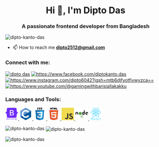 
<h1 align="center">Hi 👋, I'm Dipto Das</h1>
<h3 align="center">A passionate frontend developer from Bangladesh</h3>

<p align="left"> <img src="https://komarev.com/ghpvc/?username=dipto-kanto-das&label=Profile%20views&color=0e75b6&style=flat" alt="dipto-kanto-das" /> </p>

- 📫 How to reach me **dipto2512@gmail.com**

<h3 align="left">Connect with me:</h3>
<p align="left">
<a href="https://linkedin.com/in/dipto das" target="blank"><img align="center" src="https://raw.githubusercontent.com/rahuldkjain/github-profile-readme-generator/master/src/images/icons/Social/linked-in-alt.svg" alt="dipto das" height="30" width="40" /></a>
<a href="https://fb.com/https://www.facebook.com/diptokanto.das" target="blank"><img align="center" src="https://raw.githubusercontent.com/rahuldkjain/github-profile-readme-generator/master/src/images/icons/Social/facebook.svg" alt="https://www.facebook.com/diptokanto.das" height="30" width="40" /></a>
<a href="https://instagram.com/https://www.instagram.com/dipto6042?igsh=mtb6djfyotfiywyzca==" target="blank"><img align="center" src="https://raw.githubusercontent.com/rahuldkjain/github-profile-readme-generator/master/src/images/icons/Social/instagram.svg" alt="https://www.instagram.com/dipto6042?igsh=mtb6djfyotfiywyzca==" height="30" width="40" /></a>
<a href="https://www.youtube.com/c/https://www.youtube.com/@gamingwithbarisiallakakku" target="blank"><img align="center" src="https://raw.githubusercontent.com/rahuldkjain/github-profile-readme-generator/master/src/images/icons/Social/youtube.svg" alt="https://www.youtube.com/@gamingwithbarisiallakakku" height="30" width="40" /></a>
</p>

<h3 align="left">Languages and Tools:</h3>
<p align="left"> <a href="https://getbootstrap.com" target="_blank" rel="noreferrer"> <img src="https://raw.githubusercontent.com/devicons/devicon/master/icons/bootstrap/bootstrap-plain-wordmark.svg" alt="bootstrap" width="40" height="40"/> </a> <a href="https://www.cprogramming.com/" target="_blank" rel="noreferrer"> <img src="https://raw.githubusercontent.com/devicons/devicon/master/icons/c/c-original.svg" alt="c" width="40" height="40"/> </a> <a href="https://www.w3schools.com/css/" target="_blank" rel="noreferrer"> <img src="https://raw.githubusercontent.com/devicons/devicon/master/icons/css3/css3-original-wordmark.svg" alt="css3" width="40" height="40"/> </a> <a href="https://www.w3.org/html/" target="_blank" rel="noreferrer"> <img src="https://raw.githubusercontent.com/devicons/devicon/master/icons/html5/html5-original-wordmark.svg" alt="html5" width="40" height="40"/> </a> <a href="https://developer.mozilla.org/en-US/docs/Web/JavaScript" target="_blank" rel="noreferrer"> <img src="https://raw.githubusercontent.com/devicons/devicon/master/icons/javascript/javascript-original.svg" alt="javascript" width="40" height="40"/> </a> <a href="https://nodejs.org" target="_blank" rel="noreferrer"> <img src="https://raw.githubusercontent.com/devicons/devicon/master/icons/nodejs/nodejs-original-wordmark.svg" alt="nodejs" width="40" height="40"/> </a> <a href="https://reactjs.org/" target="_blank" rel="noreferrer"> <img src="https://raw.githubusercontent.com/devicons/devicon/master/icons/react/react-original-wordmark.svg" alt="react" width="40" height="40"/> </a> </p>

<p><img align="left" src="https://github-readme-stats.vercel.app/api/top-langs?username=dipto-kanto-das&show_icons=true&locale=en&layout=compact" alt="dipto-kanto-das" /></p>

<p>&nbsp;<img align="center" src="https://github-readme-stats.vercel.app/api?username=dipto-kanto-das&show_icons=true&locale=en" alt="dipto-kanto-das" /></p>

<p><img align="center" src="https://github-readme-streak-stats.herokuapp.com/?user=dipto-kanto-das&" alt="dipto-kanto-das" /></p>


